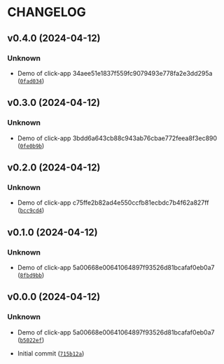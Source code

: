 # CHANGELOG



## v0.4.0 (2024-04-12)

### Unknown

* Demo of click-app 34aee51e1837f559fc9079493e778fa2e3dd295a ([`0fad034`](https://github.com/AH-Merii/click-app-template-demo-auto/commit/0fad034b90d28fe9c3f2d6c348602d27da1ee716))


## v0.3.0 (2024-04-12)

### Unknown

* Demo of click-app 3bdd6a643cb88c943ab76cbae772feea8f3ec890 ([`0fe0b9b`](https://github.com/AH-Merii/click-app-template-demo-auto/commit/0fe0b9b431ce183c3ac158a6add732fb81bdf703))


## v0.2.0 (2024-04-12)

### Unknown

* Demo of click-app c75ffe2b82ad4e550ccfb81ecbdc7b4f62a827ff ([`bcc9cd4`](https://github.com/AH-Merii/click-app-template-demo-auto/commit/bcc9cd48e91608e5e9480cb012dffeda189fd079))


## v0.1.0 (2024-04-12)

### Unknown

* Demo of click-app 5a00668e00641064897f93526d81bcafaf0eb0a7 ([`8fbd9bb`](https://github.com/AH-Merii/click-app-template-demo-auto/commit/8fbd9bb828bf33954b10401a628e259cf0e1835b))


## v0.0.0 (2024-04-12)

### Unknown

* Demo of click-app 5a00668e00641064897f93526d81bcafaf0eb0a7 ([`b5022ef`](https://github.com/AH-Merii/click-app-template-demo-auto/commit/b5022ef4a00b5e1f4c016212b58c356f7c74b0b9))

* Initial commit ([`715b12a`](https://github.com/AH-Merii/click-app-template-demo-auto/commit/715b12a5bfb1d14af52c47288b3211c0a2d0a4e6))
